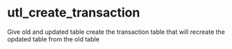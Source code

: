 # utl_create_transaction
Give old and updated table create the transaction table that will recreate the opdated table from the old table
